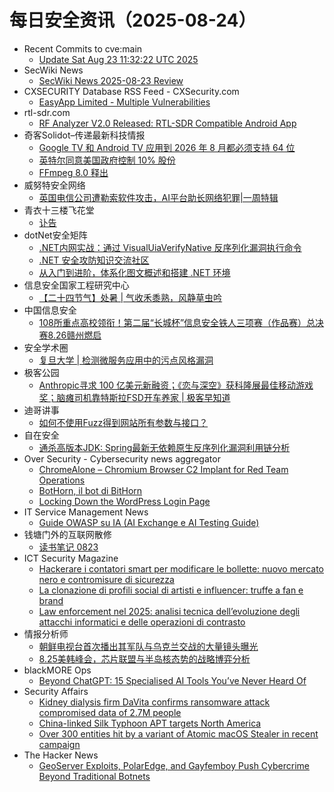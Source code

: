 # 每日安全资讯（2025-08-24）

- Recent Commits to cve:main
  - [Update Sat Aug 23 11:32:22 UTC 2025](https://github.com/trickest/cve/commit/c8e9ab35ab44650e985a9bf44f0f081672bbc70d)
- SecWiki News
  - [SecWiki News 2025-08-23 Review](http://www.sec-wiki.com/?2025-08-23)
- CXSECURITY Database RSS Feed - CXSecurity.com
  - [EasyApp Limited - Multiple Vulnerabilities](https://cxsecurity.com/issue/WLB-2025080020)
- rtl-sdr.com
  - [RF Analyzer V2.0 Released: RTL-SDR Compatible Android App](https://www.rtl-sdr.com/rf-analyzer-v2-0-released-rtl-sdr-compatible-android-app/)
- 奇客Solidot–传递最新科技情报
  - [Google TV 和 Android TV 应用到 2026 年 8 月都必须支持 64 位](https://www.solidot.org/story?sid=82129)
  - [英特尔同意美国政府控制 10% 股份](https://www.solidot.org/story?sid=82128)
  - [FFmpeg 8.0 释出](https://www.solidot.org/story?sid=82127)
- 威努特安全网络
  - [英国电信公司遭勒索软件攻击，AI平台助长网络犯罪|一周特辑](https://mp.weixin.qq.com/s?__biz=MzAwNTgyODU3NQ==&mid=2651135125&idx=1&sn=5cbfacab46e488898274bafb7fb8078d)
- 青衣十三楼飞花堂
  - [讣告](https://mp.weixin.qq.com/s?__biz=MzUzMjQyMDE3Ng==&mid=2247488560&idx=1&sn=06fb439d6e6ea11d13af3a6cc3574db9)
- dotNet安全矩阵
  - [.NET内网实战：通过 VisualUiaVerifyNative 反序列化漏洞执行命令](https://mp.weixin.qq.com/s?__biz=MzUyOTc3NTQ5MA==&mid=2247500357&idx=1&sn=20aa619c6b117f6b43119d4953a21aef)
  - [.NET 安全攻防知识交流社区](https://mp.weixin.qq.com/s?__biz=MzUyOTc3NTQ5MA==&mid=2247500357&idx=2&sn=6285ca85035f06eeb683d61cf23adb0a)
  - [从入门到进阶，体系化图文概述和搭建 .NET 环境](https://mp.weixin.qq.com/s?__biz=MzUyOTc3NTQ5MA==&mid=2247500357&idx=3&sn=0f83518b9cb860ea1f9ddf3d117f111d)
- 信息安全国家工程研究中心
  - [【二十四节气】处暑 | 气收禾黍熟，风静草虫吟](https://mp.weixin.qq.com/s?__biz=MzU5OTQ0NzY3Ng==&mid=2247500731&idx=1&sn=3a287bc027886ea7de8d02fbd3d91645)
- 中国信息安全
  - [108所重点高校领衔！第二届“长城杯”信息安全铁人三项赛（作品赛）总决赛8.26赣州燃启](https://mp.weixin.qq.com/s?__biz=MzA5MzE5MDAzOA==&mid=2664247879&idx=1&sn=8988c40a1d195fb69592f6980aef0795)
- 安全学术圈
  - [复旦大学 | 检测微服务应用中的污点风格漏洞](https://mp.weixin.qq.com/s?__biz=MzU5MTM5MTQ2MA==&mid=2247493535&idx=1&sn=8874a2770afc252f5a107d712433dd37)
- 极客公园
  - [Anthropic寻求 100 亿美元新融资；《恋与深空》获科隆展最佳移动游戏奖；脑瘫司机靠特斯拉FSD开车养家 | 极客早知道](https://mp.weixin.qq.com/s?__biz=MTMwNDMwODQ0MQ==&mid=2653085372&idx=1&sn=dba3e8a5d586092c1761e43e2b53b5e2)
- 迪哥讲事
  - [如何不使用Fuzz得到网站所有参数与接口？](https://mp.weixin.qq.com/s?__biz=MzIzMTIzNTM0MA==&mid=2247498088&idx=1&sn=fa78f55067cd3baccd79179ce6839088)
- 自在安全
  - [通杀高版本JDK: Spring最新无依赖原生反序列化漏洞利用链分析](https://mp.weixin.qq.com/s?__biz=Mzk0NTU5Mjg0Ng==&mid=2247492311&idx=1&sn=9922b0495216c1442d0b9868051388be)
- Over Security - Cybersecurity news aggregator
  - [ChromeAlone – Chromium Browser C2 Implant for Red Team Operations](https://www.darknet.org.uk/2025/08/chromealone-chromium-browser-c2-implant-for-red-team-operations/)
  - [BotHorn, il bot di BitHorn](https://roccosicilia.com/2025/08/23/bothorn-il-bot-di-bithorn/)
  - [Locking Down the WordPress Login Page](https://blog.sucuri.net/2025/08/locking-down-the-wordpress-login-page.html)
- IT Service Management News
  - [Guide OWASP su IA (AI Exchange e AI Testing Guide)](http://blog.cesaregallotti.it/2025/08/guide-owasp-su-ia-ai-exchange-e-ai.html)
- 钱塘门外的互联网散修
  - [读书笔记 0823](https://mp.weixin.qq.com/s?__biz=MzUxMjkxMzY2OA==&mid=2247483824&idx=1&sn=276f4d560ef024624b431b8aaa0bba93)
- ICT Security Magazine
  - [Hackerare i contatori smart per modificare le bollette: nuovo mercato nero e contromisure di sicurezza](https://www.ictsecuritymagazine.com/notizie/contatori-smart/)
  - [La clonazione di profili social di artisti e influencer: truffe a fan e brand](https://www.ictsecuritymagazine.com/notizie/clonazione-di-profili-social/)
  - [Law enforcement nel 2025: analisi tecnica dell’evoluzione degli attacchi informatici e delle operazioni di contrasto](https://www.ictsecuritymagazine.com/articoli/law-enforcement/)
- 情报分析师
  - [朝鲜电视台首次播出其军队与乌克兰交战的大量镜头曝光](https://mp.weixin.qq.com/s?__biz=MzA3Mjc1MTkwOA==&mid=2650562049&idx=1&sn=b17302c24c5968667794f91131ad5f9d)
  - [8.25美韩峰会，芯片联盟与半岛核态势的战略博弈分析](https://mp.weixin.qq.com/s?__biz=MzA3Mjc1MTkwOA==&mid=2650562049&idx=2&sn=08f7647dd78b2236cd1553a155b9d29b)
- blackMORE Ops
  - [Beyond ChatGPT: 15 Specialised AI Tools You’ve Never Heard Of](https://www.blackmoreops.com/beyond-chatgpt-specialised-ai-tools-never-heard-of/)
- Security Affairs
  - [Kidney dialysis firm DaVita confirms ransomware attack compromised data of 2.7M people](https://securityaffairs.com/181458/data-breach/kidney-dialysis-firm-davita-confirms-ransomware-attack-compromised-data-of-2-7m-people.html)
  - [China-linked Silk Typhoon APT targets North America](https://securityaffairs.com/181453/apt/china-linked-silk-typhoon-apt-targets-north-america.html)
  - [Over 300 entities hit by a variant of Atomic macOS Stealer in recent campaign](https://securityaffairs.com/181441/malware/over-300-entities-hit-by-a-variant-of-atomic-macos-stealer-in-recent-campaign.html)
- The Hacker News
  - [GeoServer Exploits, PolarEdge, and Gayfemboy Push Cybercrime Beyond Traditional Botnets](https://thehackernews.com/2025/08/geoserver-exploits-polaredge-and.html)
